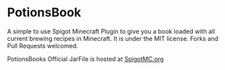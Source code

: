 # PotionsBook

A simple to use Spigot Minecraft Plugin to give you a book loaded with all current brewing recipes in Minecraft.
It is under the MIT license. Forks and Pull Requests welcomed.

PotionsBooks Official JarFile is hosted at [SpigotMC.org](https://www.spigotmc.org/resources/potion-book.54371/)